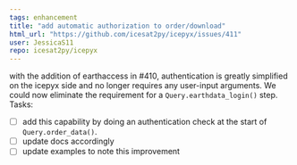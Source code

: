 ```yaml
---
tags: enhancement
title: "add automatic authorization to order/download"
html_url: "https://github.com/icesat2py/icepyx/issues/411"
user: JessicaS11
repo: icesat2py/icepyx
---
```


with the addition of earthaccess in #410, authentication is greatly simplified on the icepyx side and no longer requires any user-input arguments. We could now eliminate the requirement for a `Query.earthdata_login()` step. Tasks:
- [ ] add this capability by doing an authentication check at the start of `Query.order_data()`.
- [ ] update docs accordingly
- [ ] update examples to note this improvement